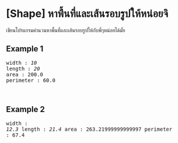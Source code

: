 <div id="assignment-body">
        <input type="hidden" name="csrfmiddlewaretoken" value="LFDFDsUCaLxIMdN1GpLkrX0pJfOwoUTAah1M4p8VqoZxURyswx6nvjPpLXPC6Z9a">
        <h1>[Shape] หาพื้นที่และเส้นรอบรูปให้หน่อยจิ</h1><p>เขียนโปรแกรมคำนวนหาพื้นที่และเส้นรอบรูปให้กับพี่ๆหน่อยได้มั้ย</p><h2>Example 1</h2><p></p><pre class="output">width : <em>10</em>
length : <em>20</em>
area : 200.0
perimeter : 60.0

</pre><p></p><h2>Example 2</h2><p></p><pre class="output">width : <em>12.3</em>
length : <em>21.4</em>
area : 263.21999999999997
perimeter : 67.4
